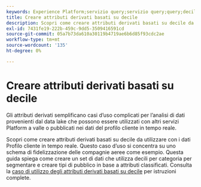 ```yaml
---
keywords: Experience Platform;servizio query;servizio query;query;decili;attributi derivati;
title: Creare attributi derivati basati su decile
description: Scopri come creare attributi derivati basati su decile da utilizzare con i dati Real-time Customer Profile in base a uno schema di fidelizzazione delle compagnie aeree come scenario di esempio.
exl-id: 7431fe19-222b-459c-9dd5-3509416591cd
source-git-commit: 05a7b73da610a30119b4719ae6b6d85f93cdc2ae
workflow-type: tm+mt
source-wordcount: '135'
ht-degree: 0%

---
```


# Creare attributi derivati basati su decile

Gli attributi derivati semplificano casi d’uso complicati per l’analisi di dati provenienti dal data lake che possono essere utilizzati con altri servizi Platform a valle o pubblicati nei dati del profilo cliente in tempo reale.

Scopri come creare attributi derivati basati su decile da utilizzare con i dati Profilo cliente in tempo reale. Questo caso d’uso si concentra su uno schema di fidelizzazione delle compagnie aeree come esempio. Questa guida spiega come creare un set di dati che utilizza decili per categoria per segmentare e creare tipi di pubblico in base a attributi classificati. Consulta la [caso di utilizzo degli attributi derivati basati su decile](../../use-cases/deciles-use-case.md) per istruzioni complete.
